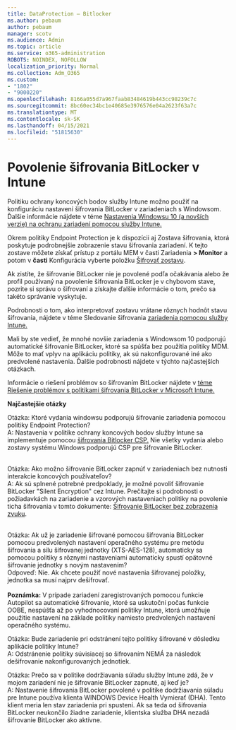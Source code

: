 ```yaml
---
title: DataProtection – Bitlocker
ms.author: pebaum
author: pebaum
manager: scotv
ms.audience: Admin
ms.topic: article
ms.service: o365-administration
ROBOTS: NOINDEX, NOFOLLOW
localization_priority: Normal
ms.collection: Adm_O365
ms.custom:
- "1802"
- "9000220"
ms.openlocfilehash: 8166a055d7a967faab83484619b443cc98239c7c
ms.sourcegitcommit: 8bc60ec34bc1e40685e3976576e04a2623f63a7c
ms.translationtype: MT
ms.contentlocale: sk-SK
ms.lasthandoff: 04/15/2021
ms.locfileid: "51815630"
---
```

# <a name="enabling-bitlocker-encryption-with-intune"></a>Povolenie šifrovania BitLocker v Intune

Politiku ochrany koncových bodov služby Intune možno použiť na konfiguráciu nastavení šifrovania BitLocker v zariadeniach s Windowsom. Ďalšie informácie nájdete v téme [Nastavenia Windowsu 10 (a novších verzie) na ochranu zariadení pomocou služby Intune.](https://docs.microsoft.com/intune/endpoint-protection-windows-10#windows-encryption)

Okrem politiky Endpoint Protection je k dispozícii aj Zostava šifrovania, ktorá poskytuje podrobnejšie zobrazenie stavu šifrovania zariadení. K tejto zostave môžete získať prístup z portálu MEM v časti Zariadenia **> Monitor** a potom v **časti** Konfigurácia vyberte položku [Šifrovať zostavu](https://endpoint.microsoft.com/#blade/Microsoft_Intune_DeviceSettings/DevicesMonitorMenu/encryptionReport).

Ak zistíte, že šifrovanie BitLocker nie je povolené podľa očakávania alebo že profil používaný na povolenie šifrovania BitLocker je v chybovom stave, pozrite si správu o šifrovaní a získajte ďalšie informácie o tom, prečo sa takéto správanie vyskytuje.

Podrobnosti o tom, ako interpretovať zostavu vrátane rôznych hodnôt stavu šifrovania, nájdete v téme Sledovanie šifrovania [zariadenia pomocou služby Intune.](https://docs.microsoft.com/mem/intune/protect/encryption-monitor)

Mali by ste vedieť, že mnohé novšie zariadenia s Windowsom 10 podporujú automatické šifrovanie BitLocker, ktoré sa spúšťa bez použitia politiky MDM. Môže to mať vplyv na aplikáciu politiky, ak sú nakonfigurované iné ako predvolené nastavenia. Ďalšie podrobnosti nájdete v týchto najčastejších otázkach.

Informácie o riešení problémov so šifrovaním BitLocker nájdete v [téme Riešenie problémov s politikami šifrovania BitLocker v Microsoft Intune.](https://docs.microsoft.com/intune/protect/troubleshoot-bitlocker-policies)
 
 
**Najčastejšie otázky**

Otázka: Ktoré vydania windowsu podporujú šifrovanie zariadenia pomocou politiky Endpoint Protection?<br>
A: Nastavenia v politike ochrany koncových bodov služby Intune sa implementuje pomocou [šifrovania Bitlocker CSP.](https://docs.microsoft.com/windows/client-management/mdm/bitlocker-csp) Nie všetky vydania alebo zostavy systému Windows podporujú CSP pre šifrovanie BitLocker. <br><br>

Otázka: Ako možno šifrovanie BitLocker zapnúť v zariadeniach bez nutnosti interakcie koncových používateľov?<br>
A: Ak sú splnené potrebné predpoklady, je možné povoliť šifrovanie BitLocker "Silent Encryption" cez Intune. Prečítajte si podrobnosti o požiadavkách na zariadenie a vzorových nastaveniach politiky na povolenie ticha šifrovania v tomto dokumente: [Šifrovanie BitLocker bez zobrazenia zvuku](https://docs.microsoft.com/mem/intune/protect/encrypt-devices#silently-enable-bitlocker-on-devices). <br><br>

Otázka: Ak už je zariadenie šifrované pomocou šifrovania BitLocker pomocou predvolených nastavení operačného systému pre metódu šifrovania a silu šifrovanej jednotky (XTS-AES-128), automaticky sa pomocou politiky s rôznymi nastaveniami automaticky spustí opätovné šifrovanie jednotky s novým nastavením?<br>
Odpoveď: Nie. Ak chcete použiť nové nastavenia šifrovanej položky, jednotka sa musí najprv dešifrovať.<br><br>
**Poznámka:** V prípade zariadení zaregistrovaných pomocou funkcie Autopilot sa automatické šifrovanie, ktoré sa uskutoční počas funkcie OOBE, nespúšťa až po vyhodnocovaní politiky Intune, ktorá umožňuje použitie nastavení na základe politiky namiesto predvolených nastavení operačného systému.
 
Otázka: Bude zariadenie pri odstránení tejto politiky šifrované v dôsledku aplikácie politiky Intune?<br>
A: Odstránenie politiky súvisiacej so šifrovaním NEMÁ za následok dešifrovanie nakonfigurovaných jednotiek.
 
Otázka: Prečo sa v politike dodržiavania súladu služby Intune zdá, že v mojom zariadení nie je šifrovanie BitLocker zapnuté, aj keď je?<br>
A: Nastavenie šifrovania BitLocker povolené v politike dodržiavania súladu pre Intune používa klienta WINDOWS Device Health Vymierať (DHA). Tento klient meria len stav zariadenia pri spustení. Ak sa teda od šifrovania BitLocker neukončilo žiadne zariadenie, klientska služba DHA nezadá šifrovanie BitLocker ako aktívne.
 
 